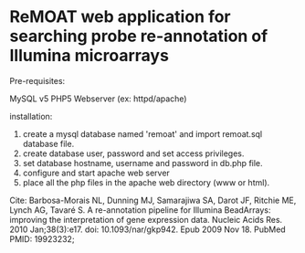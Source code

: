 # ReMOAT web application for searching probe re-annotation of Illumina microarrays

Pre-requisites:

MySQL v5
PHP5
Webserver (ex: httpd/apache)

installation:

1. create a mysql database named 'remoat' and import remoat.sql database file.
2. create database user, password and set access privileges.
3. set database hostname, username and password in db.php file.
4. configure and start apache web server
5. place all the php files in the apache web directory (www or html).

Cite:
Barbosa-Morais NL, Dunning MJ, Samarajiwa SA, Darot JF, Ritchie ME, Lynch AG, 
Tavaré S. A re-annotation pipeline for Illumina BeadArrays: improving the
interpretation of gene expression data. Nucleic Acids Res. 2010 Jan;38(3):e17.
doi: 10.1093/nar/gkp942. Epub 2009 Nov 18. PubMed PMID: 19923232;







